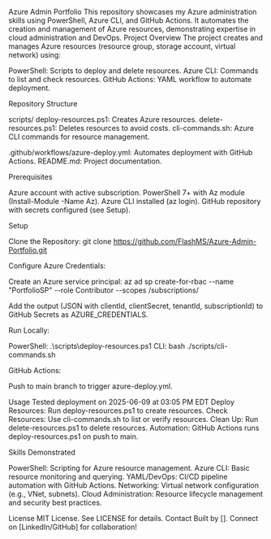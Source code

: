 Azure Admin Portfolio
This repository showcases my Azure administration skills using PowerShell, Azure CLI, and GitHub Actions. It automates the creation and management of Azure resources, demonstrating expertise in cloud administration and DevOps.
Project Overview
The project creates and manages Azure resources (resource group, storage account, virtual network) using:

PowerShell: Scripts to deploy and delete resources.
Azure CLI: Commands to list and check resources.
GitHub Actions: YAML workflow to automate deployment.

Repository Structure

scripts/
deploy-resources.ps1: Creates Azure resources.
delete-resources.ps1: Deletes resources to avoid costs.
cli-commands.sh: Azure CLI commands for resource management.


.github/workflows/azure-deploy.yml: Automates deployment with GitHub Actions.
README.md: Project documentation.

Prerequisites

Azure account with active subscription.
PowerShell 7+ with Az module (Install-Module -Name Az).
Azure CLI installed (az login).
GitHub repository with secrets configured (see Setup).

Setup

Clone the Repository:
git clone https://github.com/FlashMS/Azure-Admin-Portfolio.git


Configure Azure Credentials:

Create an Azure service principal:
az ad sp create-for-rbac --name "PortfolioSP" --role Contributor --scopes /subscriptions/<subscription-id>


Add the output (JSON with clientId, clientSecret, tenantId, subscriptionId) to GitHub Secrets as AZURE_CREDENTIALS.



Run Locally:

PowerShell: .\scripts\deploy-resources.ps1
CLI: bash ./scripts/cli-commands.sh


GitHub Actions:

Push to main branch to trigger azure-deploy.yml.



Usage
Tested deployment on 2025-06-09 at 03:05 PM EDT
Deploy Resources: Run deploy-resources.ps1 to create resources.
Check Resources: Use cli-commands.sh to list or verify resources.
Clean Up: Run delete-resources.ps1 to delete resources.
Automation: GitHub Actions runs deploy-resources.ps1 on push to main.

Skills Demonstrated

PowerShell: Scripting for Azure resource management.
Azure CLI: Basic resource monitoring and querying.
YAML/DevOps: CI/CD pipeline automation with GitHub Actions.
Networking: Virtual network configuration (e.g., VNet, subnets).
Cloud Administration: Resource lifecycle management and security best practices.

License
MIT License. See LICENSE for details.
Contact
Built by []. Connect on [LinkedIn/GitHub] for collaboration!
